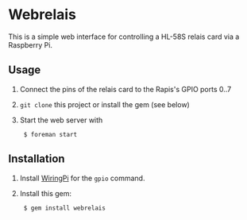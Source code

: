 # Webrelais

This is a simple web interface for controlling a HL-58S relais card via a Raspberry Pi.

## Usage

1. Connect the pins of the relais card to the Rapis's GPIO ports 0..7
1. `git clone` this project or install the gem (see below)
1. Start the web server with

        $ foreman start

## Installation

1. Install [WiringPi](http://wiringpi.com/) for the `gpio` command.
1. Install this gem:

        $ gem install webrelais
